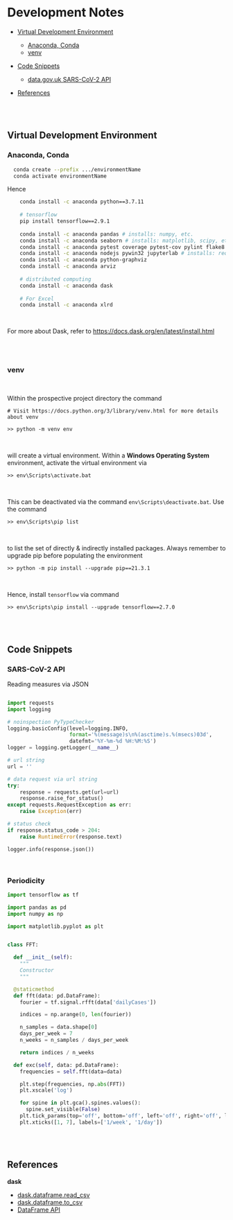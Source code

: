 <br>

# Development Notes

* [Virtual Development Environment](#virtual-development-environment)
  * [Anaconda, Conda](#anaconda-conda)
  * [venv](#venv)
  
* [Code Snippets](#code-snippets)
  * [data.gov.uk SARS-CoV-2 API](#sars-cov-2-api)
  
* [References](#references)
    
<br>
<br>

## Virtual Development Environment

### Anaconda, Conda

```bash
  conda create --prefix .../environmentName
  conda activate environmentName
```

Hence

```bash
    conda install -c anaconda python==3.7.11
    
    # tensorflow
    pip install tensorflow==2.9.1
    
    conda install -c anaconda pandas # installs: numpy, etc.    
    conda install -c anaconda seaborn # installs: matplotlib, scipy, etc. 
    conda install -c anaconda pytest coverage pytest-cov pylint flake8
    conda install -c anaconda nodejs pywin32 jupyterlab # installs: requests, urllib3, etc.
    conda install -c anaconda python-graphviz
    conda install -c anaconda arviz
    
    # distributed computing
    conda install -c anaconda dask
    
    # For Excel
    conda install -c anaconda xlrd
    
    

```

For more about Dask, refer to https://docs.dask.org/en/latest/install.html

<br>
<br>

### venv

<br>

Within the prospective project directory the command

```
# Visit https://docs.python.org/3/library/venv.html for more details about venv

>> python -m venv env

```

<br>

will create a virtual environment.  Within a **Windows Operating System** environment, activate the virtual environment via

```
>> env\Scripts\activate.bat
```

<br>

This can be deactivated via the command `env\Scripts\deactivate.bat`.  Use the command

```
>> env\Scripts\pip list
```

<br>

to list the set of directly & indirectly installed packages.  Always remember to upgrade pip before populating the environment

```
>> python -m pip install --upgrade pip==21.3.1
```

<br>

Hence, install ``tensorflow`` via command


```
>> env\Scripts\pip install --upgrade tensorflow==2.7.0
```

<br>
<br>

## Code Snippets

### SARS-CoV-2 API

Reading measures via JSON

```python

import requests
import logging

# noinspection PyTypeChecker
logging.basicConfig(level=logging.INFO,
                    format='%(message)s\n%(asctime)s.%(msecs)03d', 
                    datefmt='%Y-%m-%d %H:%M:%S')
logger = logging.getLogger(__name__)

# url string
url = ''

# data request via url string
try:
    response = requests.get(url=url)
    response.raise_for_status()
except requests.RequestException as err:
    raise Exception(err)

# status check
if response.status_code > 204:
    raise RuntimeError(response.text)

logger.info(response.json())

```

<br>

### Periodicity

````python
import tensorflow as tf

import pandas as pd
import numpy as np

import matplotlib.pyplot as plt


class FFT:

  def __init__(self):
    """
    Constructor
    """

  @staticmethod
  def fft(data: pd.DataFrame):
    fourier = tf.signal.rfft(data['dailyCases'])

    indices = np.arange(0, len(fourier))

    n_samples = data.shape[0]
    days_per_week = 7
    n_weeks = n_samples / days_per_week

    return indices / n_weeks

  def exc(self, data: pd.DataFrame):
    frequencies = self.fft(data=data)

    plt.step(frequencies, np.abs(FFT))
    plt.xscale('log')

    for spine in plt.gca().spines.values():
      spine.set_visible(False)
    plt.tick_params(top='off', bottom='off', left='off', right='off', labelleft='on', labelbottom='on')
    plt.xticks([1, 7], labels=['1/week', '1/day'])

````

<br>
<br>

## References

**dask**
* [dask.dataframe.read_csv](https://docs.dask.org/en/stable/generated/dask.dataframe.read_csv.html)
* [dask.dataframe.to_csv](https://docs.dask.org/en/stable/generated/dask.dataframe.to_csv.html)
* [DataFrame API](https://docs.dask.org/en/stable/dataframe-api.html)

<br>
<br>

<br>
<br>

<br>
<br>

<br>
<br>